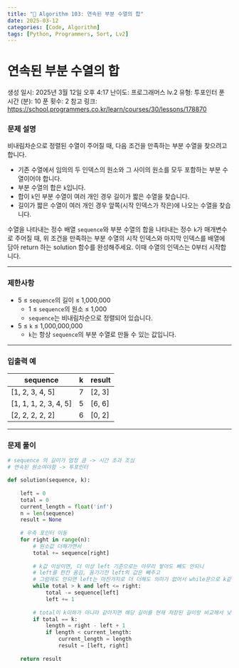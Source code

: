 ```yaml
---
title: "🧠 Algorithm 103: 연속된 부분 수열의 합"
date: 2025-03-12
categories: [Code, Algorithm]
tags: [Python, Programmers, Sort, Lv2]
---
```


# 연속된 부분 수열의 합

생성 일시: 2025년 3월 12일 오후 4:17
난이도: 프로그래머스 lv.2
유형: 투포인터
푼 시간 (분): 10
푼 횟수: 2
참고 링크: https://school.programmers.co.kr/learn/courses/30/lessons/178870

### **문제 설명**

비내림차순으로 정렬된 수열이 주어질 때, 다음 조건을 만족하는 부분 수열을 찾으려고 합니다.

- 기존 수열에서 임의의 두 인덱스의 원소와 그 사이의 원소를 모두 포함하는 부분 수열이어야 합니다.
- 부분 수열의 합은 `k`입니다.
- 합이 `k`인 부분 수열이 여러 개인 경우 길이가 짧은 수열을 찾습니다.
- 길이가 짧은 수열이 여러 개인 경우 앞쪽(시작 인덱스가 작은)에 나오는 수열을 찾습니다.

수열을 나타내는 정수 배열 `sequence`와 부분 수열의 합을 나타내는 정수 `k`가 매개변수로 주어질 때, 위 조건을 만족하는 부분 수열의 시작 인덱스와 마지막 인덱스를 배열에 담아 return 하는 solution 함수를 완성해주세요. 이때 수열의 인덱스는 0부터 시작합니다.

---

### 제한사항

- 5 ≤ `sequence`의 길이 ≤ 1,000,000
    - 1 ≤ `sequence`의 원소 ≤ 1,000
    - `sequence`는 비내림차순으로 정렬되어 있습니다.
- 5 ≤ `k` ≤ 1,000,000,000
    - `k`는 항상 `sequence`의 부분 수열로 만들 수 있는 값입니다.

---

### 입출력 예

| sequence | k | result |
| --- | --- | --- |
| [1, 2, 3, 4, 5] | 7 | [2, 3] |
| [1, 1, 1, 2, 3, 4, 5] | 5 | [6, 6] |
| [2, 2, 2, 2, 2] | 6 | [0, 2] |

---

### 문제 풀이

```python
# sequence 의 길이가 엄청 큼 -> 시간 초과 조심
# 연속된 원소여야함 -> 투포인터

def solution(sequence, k):
    
    left = 0
    total = 0
    current_length = float('inf')
    n = len(sequence)
    result = None
    
    # 우측 포인터 이동
    for right in range(n):
        # 원소값 더해가면서
        total += sequence[right]
        
        # k값 이상이면, 더 이상 left 기준으로는 아무리 쌓아도 빼도 안되니
        # left를 한칸 옴김, 옴기기전 left의 값은 빼주고
        # 그럼에도 안되면 left는 마찬가지로 더 더해도 의미가 없어서 while문으로 k같아지거나 이하일때가지만 반복
        while total > k and left <= right:
            total -= sequence[left]
            left += 1
            
        # total이 k이하가 아니라 같아지면 해당 길이를 현재 저장된 길이랑 비교해서 낮으면 교체
        if total == k:
            length = right - left + 1
            if length < current_length:
                current_length = length
                result = [left, right]
                
    return result
            
        
```